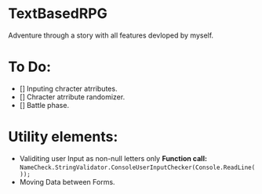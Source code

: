 # TextBasedRPG

Adventure through a story with all features devloped by myself.


# To Do:
* [] Inputing chracter atrributes.
* [] Chracter atrribute randomizer.
* [] Battle phase.


# Utility elements:
- Validiting user Input as non-null letters only **Function call:** 
    `NameCheck.StringValidator.ConsoleUserInputChecker(Console.ReadLine()); `
- Moving Data between Forms.

